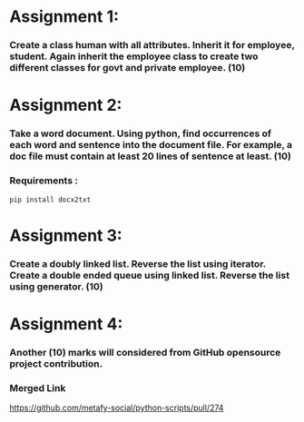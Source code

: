 # Assignment 1: 
###  Create a class human with all attributes. Inherit it for employee, student. Again inherit the employee class to create two different classes for     govt and private employee. (10)


# Assignment 2:
### Take a word document. Using python, find occurrences of each word and sentence into the document file. For example, a doc file must contain at least 20 lines of sentence at least. (10)

### Requirements :
```
pip install docx2txt
```

# Assignment 3:
### Create a doubly linked list. Reverse the list using iterator.  Create a double ended queue using linked list. Reverse the list using generator. (10)

# Assignment 4: 
### Another (10) marks will considered from GitHub opensource project contribution.
### Merged Link

<a href="https://github.com/metafy-social/python-scripts/pull/274">https://github.com/metafy-social/python-scripts/pull/274</a>



